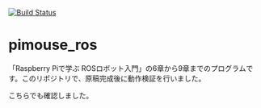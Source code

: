 [![Build Status](https://travis-ci.org/ryuichiueda/pimouse_ros.svg?branch=master)](https://travis-ci.org/ryuichiueda/pimouse_ros)

# pimouse_ros
「Raspberry Piで学ぶ ROSロボット入門」の6章から9章までのプログラムです。このリポジトリで、原稿完成後に動作検証を行いました。

こちらでも確認しました。



